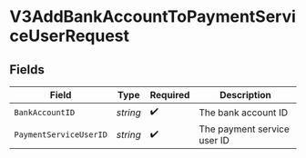 # V3AddBankAccountToPaymentServiceUserRequest


## Fields

| Field                       | Type                        | Required                    | Description                 |
| --------------------------- | --------------------------- | --------------------------- | --------------------------- |
| `BankAccountID`             | *string*                    | :heavy_check_mark:          | The bank account ID         |
| `PaymentServiceUserID`      | *string*                    | :heavy_check_mark:          | The payment service user ID |